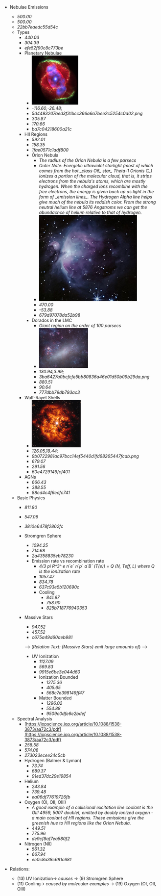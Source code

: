-  Nebulae Emissions
	- *500.00*
	- *500.00*
	- *22bb7eaedc55d54c*
	-  Types
		- *440.03*
		- *304.39*
		- *efe52f90c8c773be*
		-  Planetary Nebulae
			- ![](media/5d4493207aed3f31bcc366a6a7bee2c5254c0d02.png)
			- *-116.60,-26.48;*
			- *5d4493207aed3f31bcc366a6a7bee2c5254c0d02.png*
			- *305.87*
			- *170.66*
			- *ba7c04218600a21c*
		-  HII Regions
			- *592.01*
			- *158.35*
			- *1fae0571c1adf800*
			-  Orion Nebula
				- *The radius of the Orion Nebula is a few parsecs*
				- *Outer Note: Energetic ultraviolet starlight (most of which comes from the hot \_class O6\_ star\_ Theta-1 Orionis C\_) ionizes a portion of the molecular cloud, that is, it strips electrons from the nebula's atoms, which are mostly hydrogen. When the charged ions recombine with the free electrons, the energy is given back up as light in the form of \_emission lines\_. The Hydrogen Alpha line helps give much of the nebula its reddish color. From the strong neutral helium line at 5876 Angstroms we can get the abundacnce of helium relative to that of hydrogen.*
				- ![](media/69afb9984c64a0b59fc2061f01f86004dd02efb5.png)
				- *470.00*
				- *-53.88*
				- *679d97078da52b98*
			-  Dorados in the LMC
				- *Giant region on the order of 100 parsecs*
				- ![](media/3ba6427a0bcfcfe5bb80836a46e01d50b09b29da.png)
				- *130.94,3.99;*
				- *3ba6427a0bcfcfe5bb80836a46e01d50b09b29da.png*
				- *880.51*
				- *90.64*
				- *777dbb79db793ac3*
		-  Wolf-Rayet Shells
			- ![](media/9b0722981ac97bcc14ef5440d1fd68265447fcab.png)
			- *126.05,18.44;*
			- *9b0722981ac97bcc14ef5440d1fd68265447fcab.png*
			- *679.07*
			- *291.56*
			- *60e4729149fcf401*
		-  AGNs
			- *666.43*
			- *388.55*
			- *88cd4c4f6ecfc741*
	-  Basic Physics
		- *811.80*
		- *547.06*
		- *3810e6478f2862fc*
		-  Stromgren Sphere
			- *1094.25*
			- *714.68*
			- *2a4358835eb78230*
			-  Emission rate vs recombination rate
				- *4/3 pi R\^3\^ e n\`e\` n\`p\` a\`B\` (T(e)) = Q (N, Teff, L)  where Q is the ionization rate*
				- *1057.47*
				- *834.78*
				- *637c93e5b120690c*
				-   Cooling
					- *841.97*
					- *758.90*
					- *825b718776940353*
		-  Massive Stars
			- *947.52*
			- *457.52*
			- *c675a49d60aeb981*

			--> (*Relation Text: (Massive Stars) emit large amounts of*) -->
			-  UV Ionization
				- *1127.09*
				- *569.83*
				- *9915e6be3e044d60*
				-  Ionization Bounded
					- *1275.36*
					- *405.65*
					- *568c7e398149ff47*
				-  Matter Bounded
					- *1296.02*
					- *554.88*
					- *9509c0dfe6e2bdef*
	-  Spectral Analysis
		- [https://iopscience.iop.org/article/10.1088/1538-3873/aa72c3/pdf](https://iopscience.iop.org/article/10.1088/1538-3873/aa72c3/pdf)
		- *258.58*
		- *574.08*
		- *273023ecee24c5cb*
		-  Hydrogen (Balmer & Lyman)
			- *73.74*
			- *689.37*
			- *91ed37dc29e19854*
		-  Helium
			- *243.84*
			- *739.48*
			- *ea06df77619726fb*
		-  Oxygen (OI, OII, OIII)
			- *A good example of a collisional excitation line coolant is the OIII 4959, 5007 doublet, emitted by doubly ionized oxygen - a main coolant of HII regions. These emissions give the greenish hue to HII regions like the Orion Nebula.*
			- *449.51*
			- *775.96*
			- *de9cf8af7ea580f2*
		-  Nitrogen (NII)
			- *561.32*
			- *667.94*
			- *ee0c8a38c681c681*


- Relations:
	- (13) UV Ionization-> *causes* -> (9) Stromgren Sphere
	- (11)  Cooling-> *caused by molecular examples* -> (19) Oxygen (OI, OII, OIII)
